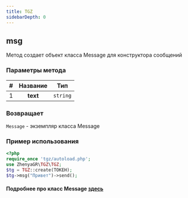 ```yaml
---
title: TGZ
sidebarDepth: 0
---
```




## msg
Метод создает объект класса Message для конструктора сообщений
### Параметры метода
|#  | Название |   Тип    |
|:-:|:--------:|:--------:|
|1  |   **text**   | `string` |
### Возвращает
`Message` - экземпляр класса Message
### Пример использования
```php
<?php
require_once 'tgz/autoload.php';
use ZhenyaGR\TGZ\TGZ;
$tg = TGZ::create(ТОКЕН);
$tg->msg("Привет")->send();
```
#### Подробнее про класс Message [здесь](/classes/message.md)
